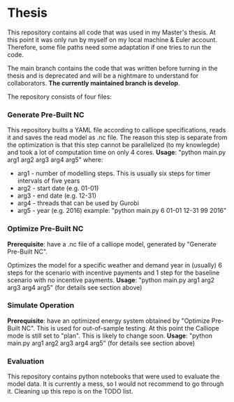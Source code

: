 # Thesis
This repository contains all code that was used in my Master's thesis. At this point it was only run by myself on my local machine & Euler account. Therefore,
some file paths need some adaptation if one tries to run the code.

The main branch contains the code that was written before turning in the thesis and is deprecated and will be a nightmare to understand for collaborators. 
**The currently maintained branch is develop**.

The repository consists of four files:

### Generate Pre-Built NC

This repository builts a YAML file according to calliope specifications, reads it and saves the read model as .nc file.
The reason this step is separate from the optimization is that this step cannot be parallelized (to my knowlegde) and took a lot of computation time on only 
4 cores.
**Usage**: "python main.py arg1 arg2 arg3 arg4 arg5" 
where: 

* arg1 - number of modelling steps. This is usually six steps for timer intervals of five years
* arg2 - start date (e.g. 01-01)
* arg3 - end date (e.g. 12-31)
* arg4 - threads that can be used by Gurobi
* arg5 - year (e.g. 2016)
example: "python main.py 6 01-01 12-31 99 2016"


### Optimize Pre-Built NC
**Prerequisite**: have a .nc file of a calliope model, generated by "Generate Pre-Built NC".

Optimizes the model for a specific weather and demand year in (usually) 6 steps for the scenario with incentive payments and
1 step for the baseline scenario with no incentive payments.
**Usage**: "python main.py arg1 arg2 arg3 arg4 arg5"  (for details see section above)


### Simulate Operation
**Prerequisite**: have an optimized energy system obtained by "Optimize Pre-Built NC".
This is used for out-of-sample testing. At this point the Calliope mode is still set to "plan". This is likely to change soon.
**Usage**: "python main.py arg1 arg2 arg3 arg4 arg5"  (for details see section above)

### Evaluation
This repository contains python notebooks that were used to evaluate the model data. It is currently a mess, so I would not recommend to go through it.
Cleaning up this repo is on the TODO list. 
